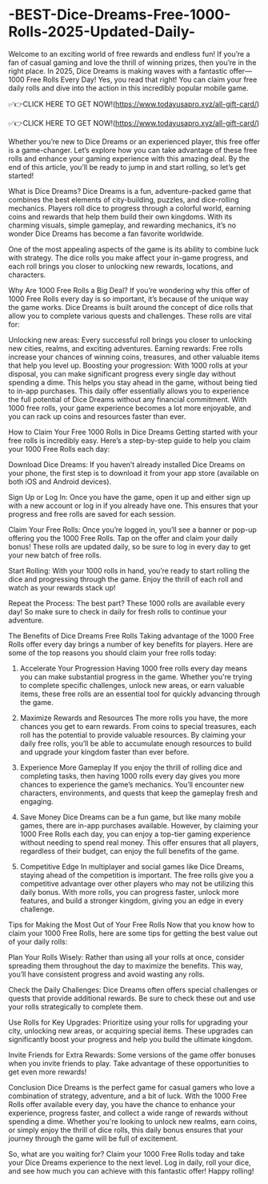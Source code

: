# -BEST-Dice-Dreams-Free-1000-Rolls-2025-Updated-Daily-

Welcome to an exciting world of free rewards and endless fun! If you’re a fan of casual gaming and love the thrill of winning prizes, then you’re in the right place. In 2025, Dice Dreams is making waves with a fantastic offer—1000 Free Rolls Every Day! Yes, you read that right! You can claim your free daily rolls and dive into the action in this incredibly popular mobile game.

✅👉CLICK HERE TO GET NOW!(https://www.todayusapro.xyz/all-gift-card/)

✅👉CLICK HERE TO GET NOW!(https://www.todayusapro.xyz/all-gift-card/)



Whether you’re new to Dice Dreams or an experienced player, this free offer is a game-changer. Let’s explore how you can take advantage of these free rolls and enhance your gaming experience with this amazing deal. By the end of this article, you’ll be ready to jump in and start rolling, so let’s get started!

What is Dice Dreams?
Dice Dreams is a fun, adventure-packed game that combines the best elements of city-building, puzzles, and dice-rolling mechanics. Players roll dice to progress through a colorful world, earning coins and rewards that help them build their own kingdoms. With its charming visuals, simple gameplay, and rewarding mechanics, it’s no wonder Dice Dreams has become a fan favorite worldwide.

One of the most appealing aspects of the game is its ability to combine luck with strategy. The dice rolls you make affect your in-game progress, and each roll brings you closer to unlocking new rewards, locations, and characters.

Why Are 1000 Free Rolls a Big Deal?
If you’re wondering why this offer of 1000 Free Rolls every day is so important, it’s because of the unique way the game works. Dice Dreams is built around the concept of dice rolls that allow you to complete various quests and challenges. These rolls are vital for:

Unlocking new areas: Every successful roll brings you closer to unlocking new cities, realms, and exciting adventures.
Earning rewards: Free rolls increase your chances of winning coins, treasures, and other valuable items that help you level up.
Boosting your progression: With 1000 rolls at your disposal, you can make significant progress every single day without spending a dime. This helps you stay ahead in the game, without being tied to in-app purchases.
This daily offer essentially allows you to experience the full potential of Dice Dreams without any financial commitment. With 1000 free rolls, your game experience becomes a lot more enjoyable, and you can rack up coins and resources faster than ever.

How to Claim Your Free 1000 Rolls in Dice Dreams
Getting started with your free rolls is incredibly easy. Here’s a step-by-step guide to help you claim your 1000 Free Rolls each day:

Download Dice Dreams: If you haven’t already installed Dice Dreams on your phone, the first step is to download it from your app store (available on both iOS and Android devices).

Sign Up or Log In: Once you have the game, open it up and either sign up with a new account or log in if you already have one. This ensures that your progress and free rolls are saved for each session.

Claim Your Free Rolls: Once you’re logged in, you’ll see a banner or pop-up offering you the 1000 Free Rolls. Tap on the offer and claim your daily bonus! These rolls are updated daily, so be sure to log in every day to get your new batch of free rolls.

Start Rolling: With your 1000 rolls in hand, you’re ready to start rolling the dice and progressing through the game. Enjoy the thrill of each roll and watch as your rewards stack up!

Repeat the Process: The best part? These 1000 rolls are available every day! So make sure to check in daily for fresh rolls to continue your adventure.

The Benefits of Dice Dreams Free Rolls
Taking advantage of the 1000 Free Rolls offer every day brings a number of key benefits for players. Here are some of the top reasons you should claim your free rolls today:

1. Accelerate Your Progression
Having 1000 free rolls every day means you can make substantial progress in the game. Whether you're trying to complete specific challenges, unlock new areas, or earn valuable items, these free rolls are an essential tool for quickly advancing through the game.

2. Maximize Rewards and Resources
The more rolls you have, the more chances you get to earn rewards. From coins to special treasures, each roll has the potential to provide valuable resources. By claiming your daily free rolls, you’ll be able to accumulate enough resources to build and upgrade your kingdom faster than ever before.

3. Experience More Gameplay
If you enjoy the thrill of rolling dice and completing tasks, then having 1000 rolls every day gives you more chances to experience the game’s mechanics. You’ll encounter new characters, environments, and quests that keep the gameplay fresh and engaging.

4. Save Money
Dice Dreams can be a fun game, but like many mobile games, there are in-app purchases available. However, by claiming your 1000 Free Rolls each day, you can enjoy a top-tier gaming experience without needing to spend real money. This offer ensures that all players, regardless of their budget, can enjoy the full benefits of the game.

5. Competitive Edge
In multiplayer and social games like Dice Dreams, staying ahead of the competition is important. The free rolls give you a competitive advantage over other players who may not be utilizing this daily bonus. With more rolls, you can progress faster, unlock more features, and build a stronger kingdom, giving you an edge in every challenge.

Tips for Making the Most Out of Your Free Rolls
Now that you know how to claim your 1000 Free Rolls, here are some tips for getting the best value out of your daily rolls:

Plan Your Rolls Wisely: Rather than using all your rolls at once, consider spreading them throughout the day to maximize the benefits. This way, you’ll have consistent progress and avoid wasting any rolls.

Check the Daily Challenges: Dice Dreams often offers special challenges or quests that provide additional rewards. Be sure to check these out and use your rolls strategically to complete them.

Use Rolls for Key Upgrades: Prioritize using your rolls for upgrading your city, unlocking new areas, or acquiring special items. These upgrades can significantly boost your progress and help you build the ultimate kingdom.

Invite Friends for Extra Rewards: Some versions of the game offer bonuses when you invite friends to play. Take advantage of these opportunities to get even more rewards!

Conclusion
Dice Dreams is the perfect game for casual gamers who love a combination of strategy, adventure, and a bit of luck. With the 1000 Free Rolls offer available every day, you have the chance to enhance your experience, progress faster, and collect a wide range of rewards without spending a dime. Whether you're looking to unlock new realms, earn coins, or simply enjoy the thrill of dice rolls, this daily bonus ensures that your journey through the game will be full of excitement.

So, what are you waiting for? Claim your 1000 Free Rolls today and take your Dice Dreams experience to the next level. Log in daily, roll your dice, and see how much you can achieve with this fantastic offer! Happy rolling!
